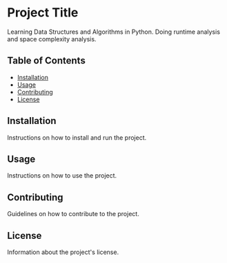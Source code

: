 # Project Title

Learning Data Structures and Algorithms in Python. Doing runtime analysis and space complexity analysis.

## Table of Contents

- [Installation](#installation)
- [Usage](#usage)
- [Contributing](#contributing)
- [License](#license)

## Installation

Instructions on how to install and run the project.

## Usage

Instructions on how to use the project.

## Contributing

Guidelines on how to contribute to the project.

## License

Information about the project's license.
